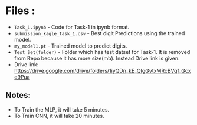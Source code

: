 # Files :

- `Task_1.ipynb` - Code for Task-1 in ipynb format.
- `submission_kagle_task_1.csv` - Best digit Predictions using the trained model.
- `my_model1.pt` - Trained model to predict digits.
- `Test_Set(folder)` - Folder which has test datset for Task-1. It is removed from Repo because it has more size(mb). Instead Drive link is given.
- Drive link: https://drive.google.com/drive/folders/1iyQDn_kE_QIgGvtxMRcBVqf_Gcxe9Pua




## Notes: 
- To Train the MLP, it will take 5 minutes.
- To Train CNN, it will take 20 minutes.
